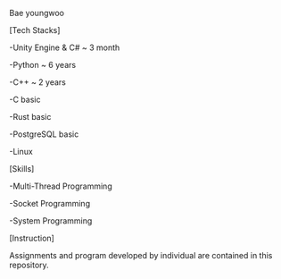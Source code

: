 Bae youngwoo

[Tech Stacks]

-Unity Engine & C# ~ 3 month

-Python ~ 6 years

-C++ ~ 2 years

-C basic

-Rust basic

-PostgreSQL basic

-Linux




[Skills]

-Multi-Thread Programming

-Socket Programming

-System Programming

[Instruction]

Assignments and program developed by individual are contained in this repository.
